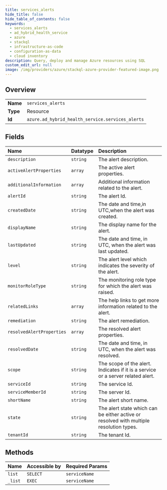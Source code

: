 ```yaml
---
title: services_alerts
hide_title: false
hide_table_of_contents: false
keywords:
  - services_alerts
  - ad_hybrid_health_service
  - azure    
  - stackql
  - infrastructure-as-code
  - configuration-as-data
  - cloud inventory
description: Query, deploy and manage Azure resources using SQL
custom_edit_url: null
image: /img/providers/azure/stackql-azure-provider-featured-image.png
---
```

  
    

## Overview
<table><tbody>
<tr><td><b>Name</b></td><td><code>services_alerts</code></td></tr>
<tr><td><b>Type</b></td><td>Resource</td></tr>
<tr><td><b>Id</b></td><td><code>azure.ad_hybrid_health_service.services_alerts</code></td></tr>
</tbody></table>

## Fields
| Name | Datatype | Description |
|:-----|:---------|:------------|
| `description` | `string` | The alert description. |
| `activeAlertProperties` | `array` | The active alert properties. |
| `additionalInformation` | `array` | Additional information related to the alert. |
| `alertId` | `string` | The alert Id. |
| `createdDate` | `string` | The date and time,in UTC,when the alert was created. |
| `displayName` | `string` | The display name for the alert. |
| `lastUpdated` | `string` | The date and time, in UTC, when the alert was last updated. |
| `level` | `string` | The alert level which indicates the severity of the alert. |
| `monitorRoleType` | `string` | The monitoring role type for which the alert was raised. |
| `relatedLinks` | `array` | The help links to get more information related to the alert. |
| `remediation` | `string` | The alert remediation. |
| `resolvedAlertProperties` | `array` | The resolved alert properties. |
| `resolvedDate` | `string` | The date and time, in UTC, when the alert was resolved. |
| `scope` | `string` | The scope of the alert. Indicates if it is a service or a server related alert. |
| `serviceId` | `string` | The service Id. |
| `serviceMemberId` | `string` | The server Id. |
| `shortName` | `string` | The alert short name. |
| `state` | `string` | The alert state which can be either active or resolved with multiple resolution types. |
| `tenantId` | `string` | The tenant Id. |
## Methods
| Name | Accessible by | Required Params |
|:-----|:--------------|:----------------|
| `list` | `SELECT` | `serviceName` |
| `_list` | `EXEC` | `serviceName` |

